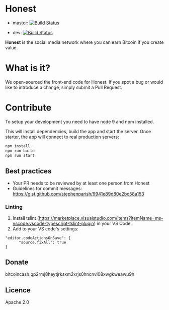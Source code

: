 # Honest
- master: [![Build Status](https://travis-ci.org/honest-cash/honestcash.svg?branch=master)](https://travis-ci.org/honest-cash/honestcash)

- dev: [![Build Status](https://travis-ci.org/honest-cash/honestcash.svg?branch=dev)](https://travis-ci.org/honest-cash/honestcash)

**Honest** is the social media network where you can earn Bitcoin if you create value.

# What is it?
We open-sourced the front-end code for Honest. If you spot a bug or would like to introduce a change, simply submit a Pull Request.

# Contribute
To setup your development you need to have node 9 and npm installed.

This will install dependencies, build the app and start the server. Once starter, the app will connect to real production servers:
```bash
npm install
npm run build
npm run start
```

## Best practices
- Your PR needs to be reviewed by at least one person from Honest 
- Guidelines for commit messages: https://gist.github.com/stephenparish/9941e89d80e2bc58a153

### Linting
1. Install tslint (https://marketplace.visualstudio.com/items?itemName=ms-vscode.vscode-typescript-tslint-plugin) in your VS Code.
2. Add to your VS code's settings:
```
"editor.codeActionsOnSave": {
      "source.fixAll": true
}
```

## Donate
bitcoincash:qp2rmj8heytjrksxm2xrjs0hncnvl08xwgkweawu9h 

## Licence
Apache 2.0